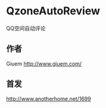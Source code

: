 QzoneAutoReview
=============

QQ空间自动评论

作者
--------------

Giuem http://www.giuem.com/

首发
----------------

http://www.anotherhome.net/1699
